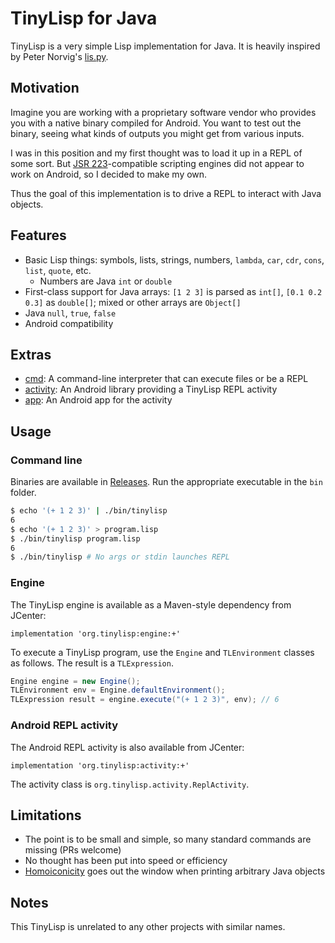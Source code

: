 # TinyLisp for Java
TinyLisp is a very simple Lisp implementation for Java. It is heavily inspired
by Peter Norvig's [lis.py](http://norvig.com/lispy.html).

## Motivation
Imagine you are working with a proprietary software vendor who provides you with
a native binary compiled for Android. You want to test out the binary, seeing
what kinds of outputs you might get from various inputs.

I was in this position and my first thought was to load it up in a REPL of some
sort. But [JSR
223](https://en.wikipedia.org/wiki/Scripting_for_the_Java_Platform)-compatible
scripting engines did not appear to work on Android, so I decided to make my
own.

Thus the goal of this implementation is to drive a REPL to interact with Java
objects.

## Features
- Basic Lisp things: symbols, lists, strings, numbers, `lambda`, `car`,
  `cdr`, `cons`, `list`, `quote`, etc.
  - Numbers are Java `int` or `double`
- First-class support for Java arrays: `[1 2 3]` is parsed as `int[]`, `[0.1 0.2
  0.3]` as `double[]`; mixed or other arrays are `Object[]`
- Java `null`, `true`, `false`
- Android compatibility

## Extras
- [cmd](./cmd): A command-line interpreter that can execute files or be a REPL
- [activity](./activity): An Android library providing a TinyLisp REPL activity
- [app](./app): An Android app for the activity

## Usage
### Command line
Binaries are available in
[Releases](https://github.com/amake/TinyLisp/releases). Run the appropriate
executable in the `bin` folder.

```sh
$ echo '(+ 1 2 3)' | ./bin/tinylisp
6
$ echo '(+ 1 2 3)' > program.lisp
$ ./bin/tinylisp program.lisp
6
$ ./bin/tinylisp # No args or stdin launches REPL
```

### Engine
The TinyLisp engine is available as a Maven-style dependency from JCenter:

```
implementation 'org.tinylisp:engine:+'
```

To execute a TinyLisp program, use the `Engine` and `TLEnvironment` classes as
follows. The result is a `TLExpression`.

```java
Engine engine = new Engine();
TLEnvironment env = Engine.defaultEnvironment();
TLExpression result = engine.execute("(+ 1 2 3)", env); // 6
```

### Android REPL activity
The Android REPL activity is also available from JCenter:

```
implementation 'org.tinylisp:activity:+'
```

The activity class is `org.tinylisp.activity.ReplActivity`.

## Limitations
- The point is to be small and simple, so many standard commands are missing
  (PRs welcome)
- No thought has been put into speed or efficiency
- [Homoiconicity](https://en.wikipedia.org/wiki/Homoiconicity) goes out the
  window when printing arbitrary Java objects

## Notes
This TinyLisp is unrelated to any other projects with similar names.

